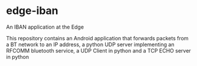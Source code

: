 # edge-iban

An IBAN application at the Edge

This repository contains an Android application that forwards packets from a BT network to an IP address, 
a python UDP server implementing an RFCOMM bluetooth service, a UDP Client in python and a TCP ECHO server in python   
